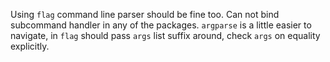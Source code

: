 Using `flag` command line parser should be fine too.
Can not bind subcommand handler in any of the packages.
`argparse` is a little easier to navigate, in `flag` should
pass `args` list suffix around, check `args` on equality 
explicitly.
